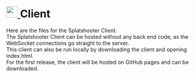 # [ <img src='../images/back.svg' width='30' height='30'/> ](https://github.com/What-ever-this-is/Splatshooter) Client
Here are the files for the Splatshooter Client.<br>
The Splatshooter Client can be hosted without any back end code, as the WebSocket connections go straight to the server.<br>
This client can also be run locally by downloading the client and opening index.html.<br>
For the first release, the client will be hosted on GitHub pages and can be downloaded.